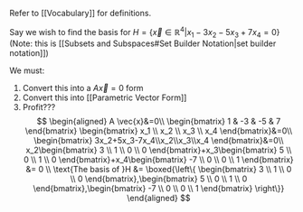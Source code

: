Refer to [[Vocabulary]] for definitions.

Say we wish to find the basis for $H=\left\{ \vec{x} \in \mathbb{R}^4 | x_1 - 3x_2 - 5x_3 + 7x_4 = 0 \right\}$ (Note: this is [[Subsets and Subspaces#Set Builder Notation|set builder notation]])

We must:
1. Convert this into a $A \vec{x}=0$ form
2. Convert this into [[Parametric Vector Form]]
3. Profit???
$$
\begin{aligned}
A \vec{x}&=0\\
\begin{bmatrix} 1 & -3 & -5 & 7 \end{bmatrix} \begin{bmatrix} x_1 \\ x_2 \\ x_3 \\ x_4 \end{bmatrix}&=0\\
\begin{bmatrix} 3x_2+5x_3-7x_4\\x_2\\x_3\\x_4 \end{bmatrix}&=0\\
x_2\begin{bmatrix} 3 \\ 1 \\ 0 \\ 0 \end{bmatrix}+x_3\begin{bmatrix} 5 \\ 0 \\ 1 \\ 0 \end{bmatrix}+x_4\begin{bmatrix} -7 \\ 0 \\ 0 \\ 1 \end{bmatrix} &= 0 \\
\text{The basis of }H &= \boxed{\left\{ \begin{bmatrix} 3 \\ 1 \\ 0 \\ 0 \end{bmatrix},\begin{bmatrix} 5 \\ 0 \\ 1 \\ 0 \end{bmatrix},\begin{bmatrix} -7 \\ 0 \\ 0 \\ 1 \end{bmatrix} \right\}}
\end{aligned}
$$